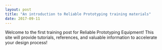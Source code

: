 ```yaml
---
layout: post
title: "An introduction to Reliable Prototyping training materials"
date: 2017-09-11
---
```


Welcome to the first training post for Reliable Prototyping Equipment! This site will provide tutorials, references, and valuable information to accelerate your design process!